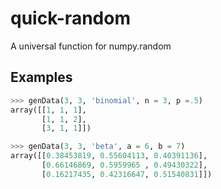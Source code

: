 # quick-random

A universal function for numpy.random

## Examples

```python
>>> genData(3, 3, 'binomial', n = 3, p =.5)
array([[1, 1, 1],
       [1, 1, 2],
       [3, 1, 1]])
```

```python
>>> genData(3, 3, 'beta', a = 6, b = 7)
array([[0.38453819, 0.55604113, 0.40391136],
       [0.66146869, 0.5959965 , 0.49430322],
       [0.16217435, 0.42316647, 0.51540831]])

```

